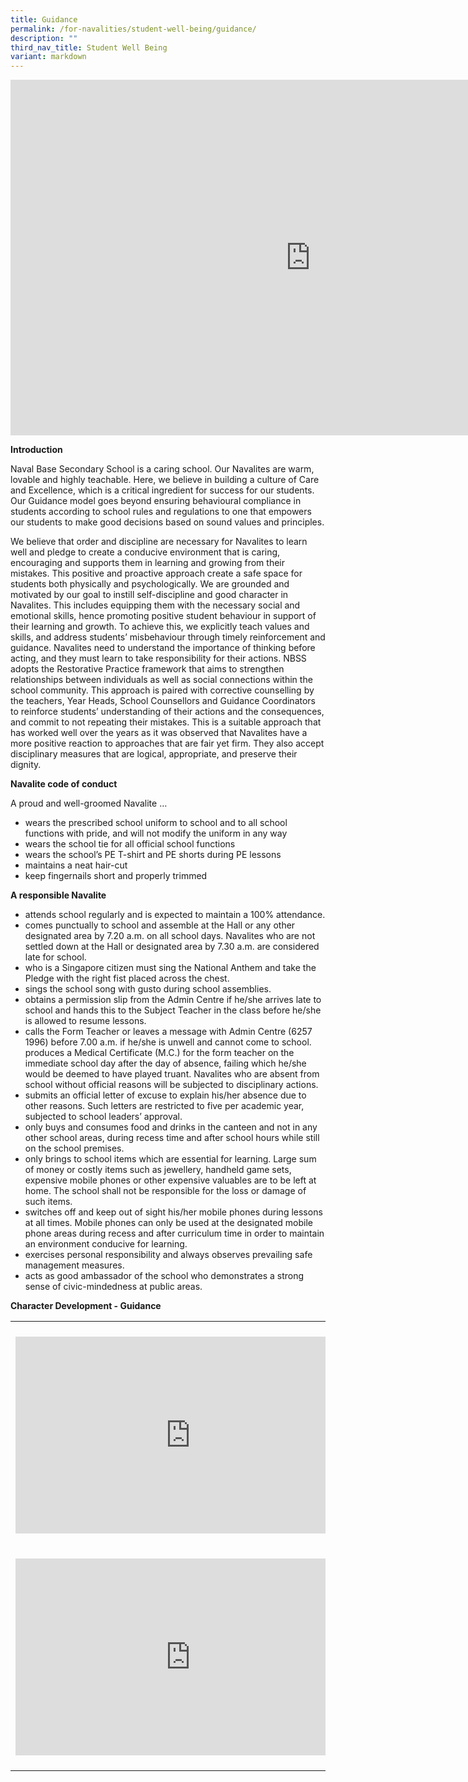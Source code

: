 ```yaml
---
title: Guidance
permalink: /for-navalities/student-well-being/guidance/
description: ""
third_nav_title: Student Well Being
variant: markdown
---
```

<iframe allowfullscreen="true" height="569" width="960" frameborder="0" src="https://docs.google.com/presentation/d/e/2PACX-1vT7rTCEyevJL-Lsq0l6zzUwKnPxmFL0ozZbokFTGq5DXTeQAGjK1FvMHNtjRfMxoA/embed?start=false&amp;loop=false&amp;delayms=3000"></iframe>

<p><strong>Introduction</strong></p>
<p>Naval Base Secondary School is a caring school. Our Navalites are warm, lovable and highly teachable. Here, we believe in building a culture of Care and Excellence, which is a critical ingredient for success for our students. Our Guidance model goes beyond ensuring behavioural compliance in students according to school rules and regulations to one that empowers our students to make good decisions based on sound values and principles.</p>
<p>We believe that order and discipline are necessary for Navalites to learn well and pledge to create a conducive environment that is caring, encouraging and supports them in learning and growing from their mistakes. This positive and proactive approach create a safe space for students both physically and psychologically. We are grounded and motivated by our goal to instill self-discipline and good character in Navalites. This includes equipping them with the necessary social and emotional skills, hence promoting positive student behaviour in support of their learning and growth. To achieve this, we explicitly teach values and skills, and address students’ misbehaviour through timely reinforcement and guidance. Navalites need to understand the importance of thinking before acting, and they must learn to take responsibility for their actions. NBSS adopts the Restorative Practice framework that aims to strengthen relationships between individuals as well as social connections within the school community. This approach is paired with corrective counselling by the teachers, Year Heads, School Counsellors and Guidance Coordinators to reinforce students’ understanding of their actions and the consequences, and commit to not repeating their mistakes. This is a suitable approach that has worked well over the years as it was observed that Navalites have a more positive reaction to approaches that are fair yet firm. They also accept disciplinary measures that are logical, appropriate, and preserve their dignity.</p>
<p><strong>Navalite code of conduct</strong></p>
<p>A proud and well-groomed Navalite …</p>
<ul>
<li>wears the prescribed school uniform to school and to all school functions with pride, and will not modify the uniform in any way</li>
<li>wears the school tie for all official school functions</li>
<li>wears the school’s PE T-shirt and PE shorts during PE lessons</li>
<li>maintains a neat hair-cut</li>
<li>keep fingernails short and properly trimmed</li>
</ul>
<p><strong>A responsible Navalite&nbsp;</strong></p>
<ul>
<li>attends school regularly and is expected to maintain a 100% attendance.</li>
<li>comes punctually to school and assemble at the Hall or any other designated area by 7.20 a.m. on all school days. Navalites who are not settled down at the Hall or designated area by 7.30 a.m. are considered late for school.</li>
<li>who is a Singapore citizen must sing the National Anthem and take the Pledge with the right fist placed across the chest.</li>
<li>sings the school song with gusto during school assemblies.</li>
<li>obtains a permission slip from the Admin Centre if he/she arrives late to school and hands this to the Subject Teacher in the class before he/she is allowed to resume lessons.</li>
<li>calls the Form Teacher or leaves a message with Admin Centre (6257 1996) before 7.00 a.m. if he/she is unwell and cannot come to school. produces a Medical Certificate (M.C.) for the form teacher on the immediate school day after the day of absence, failing which he/she would be deemed to have played truant. Navalites who are absent from school without official reasons will be subjected to disciplinary actions.</li>
<li>submits an official letter of excuse to explain his/her absence due to other reasons. Such letters are restricted to five per academic year, subjected to school leaders’ approval.</li>
<li>only buys and consumes food and drinks in the canteen and not in any other school areas, during recess time and after school hours while still on the school premises.</li>
<li>only brings to school items which are essential for learning. Large sum of money or costly items such as jewellery, handheld game sets, expensive mobile phones or other expensive valuables are to be left at home. The school shall not be responsible for the loss or damage of such items.</li>
<li>switches off and keep out of sight his/her mobile phones during lessons at all times. Mobile phones can only be used at the designated mobile phone areas during recess and after curriculum time in order to maintain an environment conducive for learning.&nbsp;</li>
<li>exercises personal responsibility and always observes prevailing safe management measures.</li>
<li>acts as good ambassador of the school who demonstrates a strong sense of civic-mindedness at public areas.</li>
</ul>
<p><strong>Character Development - Guidance</strong></p>
<table>
<tbody>
<tr>
<th><br><iframe src="https://www.youtube.com/embed/gWHnevkVrho" width="560" height="315" frameborder="0" allowfullscreen="allowfullscreen" data-mce-fragment="1"></iframe>&nbsp;<br><br><iframe src="https://www.youtube.com/embed/zc-gzWiIXII" width="560" height="315" frameborder="0" allowfullscreen="allowfullscreen" data-mce-fragment="1"></iframe><br><br></th>
<td><br><iframe src="https://www.youtube.com/embed/6WZZEwV6-7I" width="560" height="315" frameborder="0" allowfullscreen="allowfullscreen" data-mce-fragment="1"></iframe><br><br><iframe src="https://www.youtube.com/embed/munrMecTtcE" width="560" height="315" frameborder="0" allowfullscreen="allowfullscreen" data-mce-fragment="1"></iframe></td>
</tr>
<tr>
</tr>
<tr>
</tr>
</tbody>
</table>